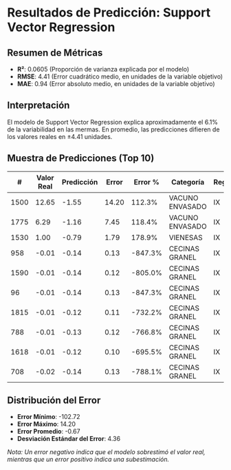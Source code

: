 # Resultados de Predicción: Support Vector Regression

## Resumen de Métricas

- **R²**: 0.0605 (Proporción de varianza explicada por el modelo)
- **RMSE**: 4.41 (Error cuadrático medio, en unidades de la variable objetivo)
- **MAE**: 0.94 (Error absoluto medio, en unidades de la variable objetivo)

## Interpretación

El modelo de Support Vector Regression explica aproximadamente el 6.1% de la variabilidad en las mermas. En promedio, las predicciones difieren de los valores reales en ±4.41 unidades.

## Muestra de Predicciones (Top 10)

| # | Valor Real | Predicción | Error | Error % | Categoría | Región |
|---|------------|------------|-------|---------|-----------|--------|
| 1500 | 12.65 | -1.55 | 14.20 | 112.3% | VACUNO ENVASADO | IX |
| 1775 | 6.29 | -1.16 | 7.45 | 118.4% | VACUNO ENVASADO | IX |
| 1530 | 1.00 | -0.79 | 1.79 | 178.9% | VIENESAS | IX |
| 958 | -0.01 | -0.14 | 0.13 | -847.3% | CECINAS GRANEL | IX |
| 1590 | -0.01 | -0.14 | 0.12 | -805.0% | CECINAS GRANEL | IX |
| 96 | -0.01 | -0.14 | 0.13 | -847.3% | CECINAS GRANEL | IX |
| 1815 | -0.01 | -0.12 | 0.11 | -732.2% | CECINAS GRANEL | IX |
| 788 | -0.01 | -0.13 | 0.12 | -766.8% | CECINAS GRANEL | IX |
| 1618 | -0.01 | -0.12 | 0.10 | -695.5% | CECINAS GRANEL | IX |
| 708 | -0.02 | -0.14 | 0.13 | -788.1% | CECINAS GRANEL | IX |

## Distribución del Error

- **Error Mínimo**: -102.72
- **Error Máximo**: 14.20
- **Error Promedio**: -0.67
- **Desviación Estándar del Error**: 4.36

*Nota: Un error negativo indica que el modelo sobrestimó el valor real, mientras que un error positivo indica una subestimación.*

